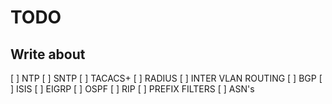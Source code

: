 # TODO

## Write about
[ ] NTP
[ ] SNTP
[ ] TACACS+
[ ] RADIUS
[ ] INTER VLAN ROUTING
[ ] BGP
[ ] ISIS
[ ] EIGRP
[ ] OSPF
[ ] RIP
[ ] PREFIX FILTERS
[ ] ASN's
